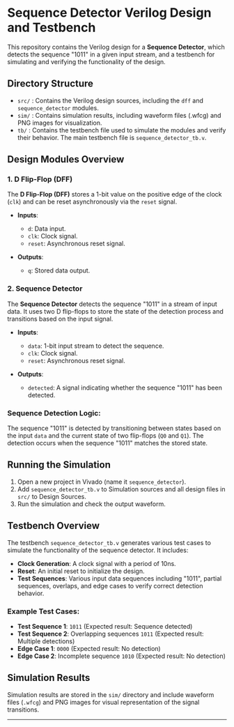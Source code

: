 # Sequence Detector Verilog Design and Testbench

This repository contains the Verilog design for a **Sequence Detector**, which detects the sequence "1011" in a given input stream, and a testbench for simulating and verifying the functionality of the design.

## Directory Structure

- `src/` : Contains the Verilog design sources, including the `dff` and `sequence_detector` modules.
- `sim/` : Contains simulation results, including waveform files (.wfcg) and PNG images for visualization.
- `tb/` : Contains the testbench file used to simulate the modules and verify their behavior. The main testbench file is `sequence_detector_tb.v`.

## Design Modules Overview

### 1. **D Flip-Flop (DFF)**
The **D Flip-Flop (DFF)** stores a 1-bit value on the positive edge of the clock (`clk`) and can be reset asynchronously via the `reset` signal.

- **Inputs**: 
  - `d`: Data input.
  - `clk`: Clock signal.
  - `reset`: Asynchronous reset signal.
  
- **Outputs**: 
  - `q`: Stored data output.

### 2. **Sequence Detector**
The **Sequence Detector** detects the sequence "1011" in a stream of input data. It uses two D flip-flops to store the state of the detection process and transitions based on the input signal.

- **Inputs**: 
  - `data`: 1-bit input stream to detect the sequence.
  - `clk`: Clock signal.
  - `reset`: Asynchronous reset signal.

- **Outputs**: 
  - `detected`: A signal indicating whether the sequence "1011" has been detected.

### Sequence Detection Logic:
The sequence "1011" is detected by transitioning between states based on the input `data` and the current state of two flip-flops (`Q0` and `Q1`). The detection occurs when the sequence "1011" matches the stored state.

## Running the Simulation

1. Open a new project in Vivado (name it `sequence_detector`).
2. Add `sequence_detector_tb.v` to Simulation sources and all design files in `src/` to Design Sources.
3. Run the simulation and check the output waveform.

## Testbench Overview

The testbench `sequence_detector_tb.v` generates various test cases to simulate the functionality of the sequence detector. It includes:

- **Clock Generation**: A clock signal with a period of 10ns.
- **Reset**: An initial reset to initialize the design.
- **Test Sequences**: Various input data sequences including "1011", partial sequences, overlaps, and edge cases to verify correct detection behavior.

### Example Test Cases:
- **Test Sequence 1**: `1011` (Expected result: Sequence detected)
- **Test Sequence 2**: Overlapping sequences `1011` (Expected result: Multiple detections)
- **Edge Case 1**: `0000` (Expected result: No detection)
- **Edge Case 2**: Incomplete sequence `1010` (Expected result: No detection)

## Simulation Results

Simulation results are stored in the `sim/` directory and include waveform files (`.wfcg`) and PNG images for visual representation of the signal transitions.

---